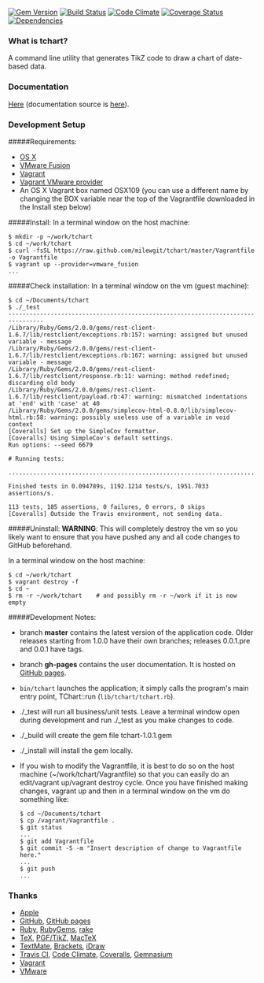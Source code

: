 [![Gem Version](https://badge.fury.io/rb/tchart.svg)](http://badge.fury.io/rb/tchart)
[![Build Status](https://travis-ci.org/milewgit/tchart.svg?branch=master)](https://travis-ci.org/milewgit/tchart)
[![Code Climate](https://codeclimate.com/github/milewgit/tchart.svg)](https://codeclimate.com/github/milewgit/tchart)
[![Coverage Status](https://coveralls.io/repos/milewgit/tchart/badge.svg?branch=master)](https://coveralls.io/r/milewgit/tchart?branch=master)
[![Dependencies](https://gemnasium.com/milewgit/tchart.svg)](https://gemnasium.com/milewgit/tchart)


### What is tchart?
A command line utility that generates TikZ code to draw a chart of date-based data.


### Documentation
[Here](http://milewgit.github.io/tchart/) (documentation source is [here](https://github.com/milewgit/tchart/tree/gh-pages)).


### Development Setup

#####Requirements:
- [OS X](https://www.apple.com/osx/)
- [VMware Fusion](http://www.vmware.com/ca/en/products/fusion)
- [Vagrant](http://www.vagrantup.com)
- [Vagrant VMware provider](https://www.vagrantup.com/vmware)
- An OS X Vagrant box named OSX109 (you can use a different name by changing the BOX variable near the top of the Vagrantfile downloaded in the Install step below)

#####Install:
In a terminal window on the host machine:
```
$ mkdir -p ~/work/tchart
$ cd ~/work/tchart
$ curl -fsSL https://raw.github.com/milewgit/tchart/master/Vagrantfile -o Vagrantfile
$ vagrant up --provider=vmware_fusion
...
```

#####Check installation:
In a terminal window on the vm (guest machine):
```
$ cd ~/Documents/tchart
$ ./_test
--------------------------------------------------------------------------------
/Library/Ruby/Gems/2.0.0/gems/rest-client-1.6.7/lib/restclient/exceptions.rb:157: warning: assigned but unused variable - message
/Library/Ruby/Gems/2.0.0/gems/rest-client-1.6.7/lib/restclient/exceptions.rb:167: warning: assigned but unused variable - message
/Library/Ruby/Gems/2.0.0/gems/rest-client-1.6.7/lib/restclient/response.rb:11: warning: method redefined; discarding old body
/Library/Ruby/Gems/2.0.0/gems/rest-client-1.6.7/lib/restclient/payload.rb:47: warning: mismatched indentations at 'end' with 'case' at 40
/Library/Ruby/Gems/2.0.0/gems/simplecov-html-0.8.0/lib/simplecov-html.rb:58: warning: possibly useless use of a variable in void context
[Coveralls] Set up the SimpleCov formatter.
[Coveralls] Using SimpleCov's default settings.
Run options: --seed 6679

# Running tests:

.................................................................................................................

Finished tests in 0.094789s, 1192.1214 tests/s, 1951.7033 assertions/s.

113 tests, 185 assertions, 0 failures, 0 errors, 0 skips
[Coveralls] Outside the Travis environment, not sending data.
```

#####Uninstall:
**WARNING**: This will completely destroy the vm so you likely want to ensure that you have 
pushed any and all code changes to GitHub beforehand.

In a terminal window on the host machine:
```
$ cd ~/work/tchart
$ vagrant destroy -f
$ cd ~
$ rm -r ~/work/tchart    # and possibly rm -r ~/work if it is now empty
```


#####Development Notes:
- branch **master** contains the latest version of the application code.  Older releases starting from 1.0.0 have their own branches; releases 0.0.1.pre and 0.0.1 have tags.

- branch **gh-pages** contains the user documentation.  It is hosted on [GitHub pages](http://pages.github.com).

- `bin/tchart` launches the application; it simply calls the program's main entry point, TChart::run (`lib/tchart/tchart.rb`).

- ./_test will run all business/unit tests.  Leave a terminal window open during development and
run ./_test as you make changes to code.

- ./_build will create the gem file tchart-1.0.1.gem

- ./_install will install the gem locally.

- If you wish to modify the Vagrantfile, it is best to do so on the host machine (~/work/tchart/Vagrantfile) 
so that you can easily do an edit/vagrant up/vagrant destroy cycle.  Once you have finished making 
changes, vagrant up and then in a terminal window on the vm do something like:
    ```
    $ cd ~/Documents/tchart
    $ cp /vagrant/Vagrantfile .
    $ git status
    ...
    $ git add Vagrantfile
    $ git commit -S -m "Insert description of change to Vagrantfile here."
    ...
    $ git push
    ...
    ```


### Thanks
- [Apple](http://www.apple.com)
- [GitHub](https://github.com), [GitHub pages](http://pages.github.com)
- [Ruby](http://www.ruby-lang.org), [RubyGems](https://rubygems.org), [rake](http://rake.rubyforge.org)
- [TeX](http://www.tug.org), [PGF/TikZ](http://sourceforge.net/projects/pgf), [MacTeX](http://tug.org/mactex)
- [TextMate](http://macromates.com), [Brackets](http://brackets.io), [iDraw](http://www.indeeo.com/idraw)
- [Travis CI](https://travis-ci.org), [Code Climate](https://codeclimate.com), [Coveralls](https://coveralls.io), [Gemnasium](https://gemnasium.com/)
- [Vagrant](https://www.vagrantup.com)
- [VMware](http://www.vmware.com)
